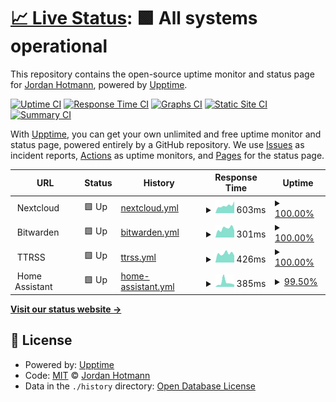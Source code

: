 # [📈 Live Status](https://jhotmann.github.io/uptime): <!--live status--> **🟩 All systems operational**

This repository contains the open-source uptime monitor and status page for [Jordan Hotmann](https://jhotmann.github.io/uptime), powered by [Upptime](https://github.com/upptime/upptime).

[![Uptime CI](https://github.com/jhotmann/uptime/workflows/Uptime%20CI/badge.svg)](https://github.com/upptime/upptime/actions?query=workflow%3A%22Uptime+CI%22)
[![Response Time CI](https://github.com/jhotmann/uptime/workflows/Response%20Time%20CI/badge.svg)](https://github.com/upptime/upptime/actions?query=workflow%3A%22Response+Time+CI%22)
[![Graphs CI](https://github.com/jhotmann/uptime/workflows/Graphs%20CI/badge.svg)](https://github.com/upptime/upptime/actions?query=workflow%3A%22Graphs+CI%22)
[![Static Site CI](https://github.com/jhotmann/uptime/workflows/Static%20Site%20CI/badge.svg)](https://github.com/upptime/upptime/actions?query=workflow%3A%22Static+Site+CI%22)
[![Summary CI](https://github.com/jhotmann/uptime/workflows/Summary%20CI/badge.svg)](https://github.com/upptime/upptime/actions?query=workflow%3A%22Summary+CI%22)

With [Upptime](https://upptime.js.org), you can get your own unlimited and free uptime monitor and status page, powered entirely by a GitHub repository. We use [Issues](https://github.com/jhotmann/uptime/issues) as incident reports, [Actions](https://github.com/jhotmann/uptime/actions) as uptime monitors, and [Pages](https://jhotmann.github.io/uptime) for the status page.

<!--start: status pages-->
<!-- This summary is generated by Upptime (https://github.com/upptime/upptime) -->
<!-- Do not edit this manually, your changes will be overwritten -->
<!-- prettier-ignore -->
| URL | Status | History | Response Time | Uptime |
| --- | ------ | ------- | ------------- | ------ |
| <img alt="" src="https://favicons.githubusercontent.com/null" height="13"> Nextcloud | 🟩 Up | [nextcloud.yml](https://github.com/jhotmann/uptime/commits/HEAD/history/nextcloud.yml) | <details><summary><img alt="Response time graph" src="./graphs/nextcloud/response-time-week.png" height="20"> 603ms</summary><br><a href="https://jhotmann.github.io/uptime/history/nextcloud"><img alt="Response time 843" src="https://img.shields.io/endpoint?url=https%3A%2F%2Fraw.githubusercontent.com%2Fjhotmann%2Fuptime%2FHEAD%2Fapi%2Fnextcloud%2Fresponse-time.json"></a><br><a href="https://jhotmann.github.io/uptime/history/nextcloud"><img alt="24-hour response time 521" src="https://img.shields.io/endpoint?url=https%3A%2F%2Fraw.githubusercontent.com%2Fjhotmann%2Fuptime%2FHEAD%2Fapi%2Fnextcloud%2Fresponse-time-day.json"></a><br><a href="https://jhotmann.github.io/uptime/history/nextcloud"><img alt="7-day response time 603" src="https://img.shields.io/endpoint?url=https%3A%2F%2Fraw.githubusercontent.com%2Fjhotmann%2Fuptime%2FHEAD%2Fapi%2Fnextcloud%2Fresponse-time-week.json"></a><br><a href="https://jhotmann.github.io/uptime/history/nextcloud"><img alt="30-day response time 843" src="https://img.shields.io/endpoint?url=https%3A%2F%2Fraw.githubusercontent.com%2Fjhotmann%2Fuptime%2FHEAD%2Fapi%2Fnextcloud%2Fresponse-time-month.json"></a><br><a href="https://jhotmann.github.io/uptime/history/nextcloud"><img alt="1-year response time 843" src="https://img.shields.io/endpoint?url=https%3A%2F%2Fraw.githubusercontent.com%2Fjhotmann%2Fuptime%2FHEAD%2Fapi%2Fnextcloud%2Fresponse-time-year.json"></a></details> | <details><summary><a href="https://jhotmann.github.io/uptime/history/nextcloud">100.00%</a></summary><a href="https://jhotmann.github.io/uptime/history/nextcloud"><img alt="All-time uptime 99.80%" src="https://img.shields.io/endpoint?url=https%3A%2F%2Fraw.githubusercontent.com%2Fjhotmann%2Fuptime%2FHEAD%2Fapi%2Fnextcloud%2Fuptime.json"></a><br><a href="https://jhotmann.github.io/uptime/history/nextcloud"><img alt="24-hour uptime 100.00%" src="https://img.shields.io/endpoint?url=https%3A%2F%2Fraw.githubusercontent.com%2Fjhotmann%2Fuptime%2FHEAD%2Fapi%2Fnextcloud%2Fuptime-day.json"></a><br><a href="https://jhotmann.github.io/uptime/history/nextcloud"><img alt="7-day uptime 100.00%" src="https://img.shields.io/endpoint?url=https%3A%2F%2Fraw.githubusercontent.com%2Fjhotmann%2Fuptime%2FHEAD%2Fapi%2Fnextcloud%2Fuptime-week.json"></a><br><a href="https://jhotmann.github.io/uptime/history/nextcloud"><img alt="30-day uptime 99.80%" src="https://img.shields.io/endpoint?url=https%3A%2F%2Fraw.githubusercontent.com%2Fjhotmann%2Fuptime%2FHEAD%2Fapi%2Fnextcloud%2Fuptime-month.json"></a><br><a href="https://jhotmann.github.io/uptime/history/nextcloud"><img alt="1-year uptime 99.80%" src="https://img.shields.io/endpoint?url=https%3A%2F%2Fraw.githubusercontent.com%2Fjhotmann%2Fuptime%2FHEAD%2Fapi%2Fnextcloud%2Fuptime-year.json"></a></details>
| <img alt="" src="https://favicons.githubusercontent.com/null" height="13"> Bitwarden | 🟩 Up | [bitwarden.yml](https://github.com/jhotmann/uptime/commits/HEAD/history/bitwarden.yml) | <details><summary><img alt="Response time graph" src="./graphs/bitwarden/response-time-week.png" height="20"> 301ms</summary><br><a href="https://jhotmann.github.io/uptime/history/bitwarden"><img alt="Response time 324" src="https://img.shields.io/endpoint?url=https%3A%2F%2Fraw.githubusercontent.com%2Fjhotmann%2Fuptime%2FHEAD%2Fapi%2Fbitwarden%2Fresponse-time.json"></a><br><a href="https://jhotmann.github.io/uptime/history/bitwarden"><img alt="24-hour response time 394" src="https://img.shields.io/endpoint?url=https%3A%2F%2Fraw.githubusercontent.com%2Fjhotmann%2Fuptime%2FHEAD%2Fapi%2Fbitwarden%2Fresponse-time-day.json"></a><br><a href="https://jhotmann.github.io/uptime/history/bitwarden"><img alt="7-day response time 301" src="https://img.shields.io/endpoint?url=https%3A%2F%2Fraw.githubusercontent.com%2Fjhotmann%2Fuptime%2FHEAD%2Fapi%2Fbitwarden%2Fresponse-time-week.json"></a><br><a href="https://jhotmann.github.io/uptime/history/bitwarden"><img alt="30-day response time 324" src="https://img.shields.io/endpoint?url=https%3A%2F%2Fraw.githubusercontent.com%2Fjhotmann%2Fuptime%2FHEAD%2Fapi%2Fbitwarden%2Fresponse-time-month.json"></a><br><a href="https://jhotmann.github.io/uptime/history/bitwarden"><img alt="1-year response time 324" src="https://img.shields.io/endpoint?url=https%3A%2F%2Fraw.githubusercontent.com%2Fjhotmann%2Fuptime%2FHEAD%2Fapi%2Fbitwarden%2Fresponse-time-year.json"></a></details> | <details><summary><a href="https://jhotmann.github.io/uptime/history/bitwarden">100.00%</a></summary><a href="https://jhotmann.github.io/uptime/history/bitwarden"><img alt="All-time uptime 99.80%" src="https://img.shields.io/endpoint?url=https%3A%2F%2Fraw.githubusercontent.com%2Fjhotmann%2Fuptime%2FHEAD%2Fapi%2Fbitwarden%2Fuptime.json"></a><br><a href="https://jhotmann.github.io/uptime/history/bitwarden"><img alt="24-hour uptime 100.00%" src="https://img.shields.io/endpoint?url=https%3A%2F%2Fraw.githubusercontent.com%2Fjhotmann%2Fuptime%2FHEAD%2Fapi%2Fbitwarden%2Fuptime-day.json"></a><br><a href="https://jhotmann.github.io/uptime/history/bitwarden"><img alt="7-day uptime 100.00%" src="https://img.shields.io/endpoint?url=https%3A%2F%2Fraw.githubusercontent.com%2Fjhotmann%2Fuptime%2FHEAD%2Fapi%2Fbitwarden%2Fuptime-week.json"></a><br><a href="https://jhotmann.github.io/uptime/history/bitwarden"><img alt="30-day uptime 99.80%" src="https://img.shields.io/endpoint?url=https%3A%2F%2Fraw.githubusercontent.com%2Fjhotmann%2Fuptime%2FHEAD%2Fapi%2Fbitwarden%2Fuptime-month.json"></a><br><a href="https://jhotmann.github.io/uptime/history/bitwarden"><img alt="1-year uptime 99.80%" src="https://img.shields.io/endpoint?url=https%3A%2F%2Fraw.githubusercontent.com%2Fjhotmann%2Fuptime%2FHEAD%2Fapi%2Fbitwarden%2Fuptime-year.json"></a></details>
| <img alt="" src="https://favicons.githubusercontent.com/null" height="13"> TTRSS | 🟩 Up | [ttrss.yml](https://github.com/jhotmann/uptime/commits/HEAD/history/ttrss.yml) | <details><summary><img alt="Response time graph" src="./graphs/ttrss/response-time-week.png" height="20"> 426ms</summary><br><a href="https://jhotmann.github.io/uptime/history/ttrss"><img alt="Response time 442" src="https://img.shields.io/endpoint?url=https%3A%2F%2Fraw.githubusercontent.com%2Fjhotmann%2Fuptime%2FHEAD%2Fapi%2Fttrss%2Fresponse-time.json"></a><br><a href="https://jhotmann.github.io/uptime/history/ttrss"><img alt="24-hour response time 481" src="https://img.shields.io/endpoint?url=https%3A%2F%2Fraw.githubusercontent.com%2Fjhotmann%2Fuptime%2FHEAD%2Fapi%2Fttrss%2Fresponse-time-day.json"></a><br><a href="https://jhotmann.github.io/uptime/history/ttrss"><img alt="7-day response time 426" src="https://img.shields.io/endpoint?url=https%3A%2F%2Fraw.githubusercontent.com%2Fjhotmann%2Fuptime%2FHEAD%2Fapi%2Fttrss%2Fresponse-time-week.json"></a><br><a href="https://jhotmann.github.io/uptime/history/ttrss"><img alt="30-day response time 442" src="https://img.shields.io/endpoint?url=https%3A%2F%2Fraw.githubusercontent.com%2Fjhotmann%2Fuptime%2FHEAD%2Fapi%2Fttrss%2Fresponse-time-month.json"></a><br><a href="https://jhotmann.github.io/uptime/history/ttrss"><img alt="1-year response time 442" src="https://img.shields.io/endpoint?url=https%3A%2F%2Fraw.githubusercontent.com%2Fjhotmann%2Fuptime%2FHEAD%2Fapi%2Fttrss%2Fresponse-time-year.json"></a></details> | <details><summary><a href="https://jhotmann.github.io/uptime/history/ttrss">100.00%</a></summary><a href="https://jhotmann.github.io/uptime/history/ttrss"><img alt="All-time uptime 99.80%" src="https://img.shields.io/endpoint?url=https%3A%2F%2Fraw.githubusercontent.com%2Fjhotmann%2Fuptime%2FHEAD%2Fapi%2Fttrss%2Fuptime.json"></a><br><a href="https://jhotmann.github.io/uptime/history/ttrss"><img alt="24-hour uptime 100.00%" src="https://img.shields.io/endpoint?url=https%3A%2F%2Fraw.githubusercontent.com%2Fjhotmann%2Fuptime%2FHEAD%2Fapi%2Fttrss%2Fuptime-day.json"></a><br><a href="https://jhotmann.github.io/uptime/history/ttrss"><img alt="7-day uptime 100.00%" src="https://img.shields.io/endpoint?url=https%3A%2F%2Fraw.githubusercontent.com%2Fjhotmann%2Fuptime%2FHEAD%2Fapi%2Fttrss%2Fuptime-week.json"></a><br><a href="https://jhotmann.github.io/uptime/history/ttrss"><img alt="30-day uptime 99.80%" src="https://img.shields.io/endpoint?url=https%3A%2F%2Fraw.githubusercontent.com%2Fjhotmann%2Fuptime%2FHEAD%2Fapi%2Fttrss%2Fuptime-month.json"></a><br><a href="https://jhotmann.github.io/uptime/history/ttrss"><img alt="1-year uptime 99.80%" src="https://img.shields.io/endpoint?url=https%3A%2F%2Fraw.githubusercontent.com%2Fjhotmann%2Fuptime%2FHEAD%2Fapi%2Fttrss%2Fuptime-year.json"></a></details>
| <img alt="" src="https://favicons.githubusercontent.com/null" height="13"> Home Assistant | 🟩 Up | [home-assistant.yml](https://github.com/jhotmann/uptime/commits/HEAD/history/home-assistant.yml) | <details><summary><img alt="Response time graph" src="./graphs/home-assistant/response-time-week.png" height="20"> 385ms</summary><br><a href="https://jhotmann.github.io/uptime/history/home-assistant"><img alt="Response time 398" src="https://img.shields.io/endpoint?url=https%3A%2F%2Fraw.githubusercontent.com%2Fjhotmann%2Fuptime%2FHEAD%2Fapi%2Fhome-assistant%2Fresponse-time.json"></a><br><a href="https://jhotmann.github.io/uptime/history/home-assistant"><img alt="24-hour response time 310" src="https://img.shields.io/endpoint?url=https%3A%2F%2Fraw.githubusercontent.com%2Fjhotmann%2Fuptime%2FHEAD%2Fapi%2Fhome-assistant%2Fresponse-time-day.json"></a><br><a href="https://jhotmann.github.io/uptime/history/home-assistant"><img alt="7-day response time 385" src="https://img.shields.io/endpoint?url=https%3A%2F%2Fraw.githubusercontent.com%2Fjhotmann%2Fuptime%2FHEAD%2Fapi%2Fhome-assistant%2Fresponse-time-week.json"></a><br><a href="https://jhotmann.github.io/uptime/history/home-assistant"><img alt="30-day response time 398" src="https://img.shields.io/endpoint?url=https%3A%2F%2Fraw.githubusercontent.com%2Fjhotmann%2Fuptime%2FHEAD%2Fapi%2Fhome-assistant%2Fresponse-time-month.json"></a><br><a href="https://jhotmann.github.io/uptime/history/home-assistant"><img alt="1-year response time 398" src="https://img.shields.io/endpoint?url=https%3A%2F%2Fraw.githubusercontent.com%2Fjhotmann%2Fuptime%2FHEAD%2Fapi%2Fhome-assistant%2Fresponse-time-year.json"></a></details> | <details><summary><a href="https://jhotmann.github.io/uptime/history/home-assistant">99.50%</a></summary><a href="https://jhotmann.github.io/uptime/history/home-assistant"><img alt="All-time uptime 99.53%" src="https://img.shields.io/endpoint?url=https%3A%2F%2Fraw.githubusercontent.com%2Fjhotmann%2Fuptime%2FHEAD%2Fapi%2Fhome-assistant%2Fuptime.json"></a><br><a href="https://jhotmann.github.io/uptime/history/home-assistant"><img alt="24-hour uptime 96.50%" src="https://img.shields.io/endpoint?url=https%3A%2F%2Fraw.githubusercontent.com%2Fjhotmann%2Fuptime%2FHEAD%2Fapi%2Fhome-assistant%2Fuptime-day.json"></a><br><a href="https://jhotmann.github.io/uptime/history/home-assistant"><img alt="7-day uptime 99.50%" src="https://img.shields.io/endpoint?url=https%3A%2F%2Fraw.githubusercontent.com%2Fjhotmann%2Fuptime%2FHEAD%2Fapi%2Fhome-assistant%2Fuptime-week.json"></a><br><a href="https://jhotmann.github.io/uptime/history/home-assistant"><img alt="30-day uptime 99.53%" src="https://img.shields.io/endpoint?url=https%3A%2F%2Fraw.githubusercontent.com%2Fjhotmann%2Fuptime%2FHEAD%2Fapi%2Fhome-assistant%2Fuptime-month.json"></a><br><a href="https://jhotmann.github.io/uptime/history/home-assistant"><img alt="1-year uptime 99.53%" src="https://img.shields.io/endpoint?url=https%3A%2F%2Fraw.githubusercontent.com%2Fjhotmann%2Fuptime%2FHEAD%2Fapi%2Fhome-assistant%2Fuptime-year.json"></a></details>

<!--end: status pages-->

[**Visit our status website →**](https://jhotmann.github.io/uptime)

## 📄 License

- Powered by: [Upptime](https://github.com/upptime/upptime)
- Code: [MIT](./LICENSE) © [Jordan Hotmann](https://jhotmann.github.io/uptime)
- Data in the `./history` directory: [Open Database License](https://opendatacommons.org/licenses/odbl/1-0/)

